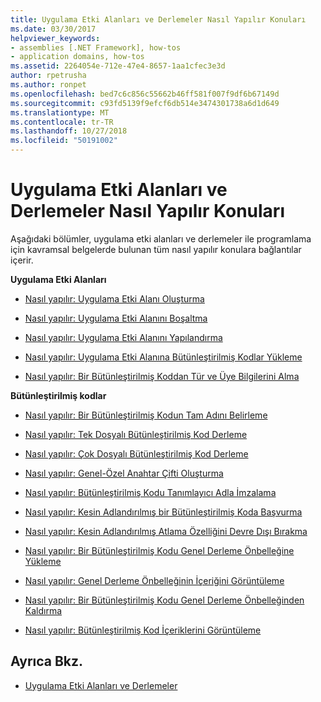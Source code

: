 ```yaml
---
title: Uygulama Etki Alanları ve Derlemeler Nasıl Yapılır Konuları
ms.date: 03/30/2017
helpviewer_keywords:
- assemblies [.NET Framework], how-tos
- application domains, how-tos
ms.assetid: 2264054e-712e-47e4-8657-1aa1cfec3e3d
author: rpetrusha
ms.author: ronpet
ms.openlocfilehash: bed7c6c856c55662b46ff581f007f9df6b67149d
ms.sourcegitcommit: c93fd5139f9efcf6db514e3474301738a6d1d649
ms.translationtype: MT
ms.contentlocale: tr-TR
ms.lasthandoff: 10/27/2018
ms.locfileid: "50191002"
---
```

# <a name="application-domains-and-assemblies-how-to-topics"></a>Uygulama Etki Alanları ve Derlemeler Nasıl Yapılır Konuları
Aşağıdaki bölümler, uygulama etki alanları ve derlemeler ile programlama için kavramsal belgelerde bulunan tüm nasıl yapılır konulara bağlantılar içerir.  
  
 **Uygulama Etki Alanları**  
  
-   [Nasıl yapılır: Uygulama Etki Alanı Oluşturma](../../../docs/framework/app-domains/how-to-create-an-application-domain.md)  
  
-   [Nasıl yapılır: Uygulama Etki Alanını Boşaltma](../../../docs/framework/app-domains/how-to-unload-an-application-domain.md)  
  
-   [Nasıl yapılır: Uygulama Etki Alanını Yapılandırma](../../../docs/framework/app-domains/how-to-configure-an-application-domain.md)  
  
-   [Nasıl yapılır: Uygulama Etki Alanına Bütünleştirilmiş Kodlar Yükleme](../../../docs/framework/app-domains/how-to-load-assemblies-into-an-application-domain.md)  
  
-   [Nasıl yapılır: Bir Bütünleştirilmiş Koddan Tür ve Üye Bilgilerini Alma](../../../docs/framework/app-domains/how-to-obtain-type-and-member-information-from-an-assembly.md)  
  
 **Bütünleştirilmiş kodlar**  
  
-   [Nasıl yapılır: Bir Bütünleştirilmiş Kodun Tam Adını Belirleme](../../../docs/framework/app-domains/how-to-determine-assembly-fully-qualified-name.md)  
  
-   [Nasıl yapılır: Tek Dosyalı Bütünleştirilmiş Kod Derleme](../../../docs/framework/app-domains/how-to-build-a-single-file-assembly.md)  
  
-   [Nasıl yapılır: Çok Dosyalı Bütünleştirilmiş Kod Derleme](../../../docs/framework/app-domains/how-to-build-a-multifile-assembly.md)  
  
-   [Nasıl yapılır: Genel-Özel Anahtar Çifti Oluşturma](../../../docs/framework/app-domains/how-to-create-a-public-private-key-pair.md)  
  
-   [Nasıl yapılır: Bütünleştirilmiş Kodu Tanımlayıcı Adla İmzalama](../../../docs/framework/app-domains/how-to-sign-an-assembly-with-a-strong-name.md)  
  
-   [Nasıl yapılır: Kesin Adlandırılmış bir Bütünleştirilmiş Koda Başvurma](../../../docs/framework/app-domains/how-to-reference-a-strong-named-assembly.md)  
  
-   [Nasıl yapılır: Kesin Adlandırılmış Atlama Özelliğini Devre Dışı Bırakma](../../../docs/framework/app-domains/how-to-disable-the-strong-name-bypass-feature.md)  
  
-   [Nasıl yapılır: Bir Bütünleştirilmiş Kodu Genel Derleme Önbelleğine Yükleme](../../../docs/framework/app-domains/how-to-install-an-assembly-into-the-gac.md)  
  
-   [Nasıl yapılır: Genel Derleme Önbelleğinin İçeriğini Görüntüleme](../../../docs/framework/app-domains/how-to-view-the-contents-of-the-gac.md)  
  
-   [Nasıl yapılır: Bir Bütünleştirilmiş Kodu Genel Derleme Önbelleğinden Kaldırma](../../../docs/framework/app-domains/how-to-remove-an-assembly-from-the-gac.md)  
  
-   [Nasıl yapılır: Bütünleştirilmiş Kod İçeriklerini Görüntüleme](../../../docs/framework/app-domains/how-to-view-assembly-contents.md)  
  
## <a name="see-also"></a>Ayrıca Bkz.  
- [Uygulama Etki Alanları ve Derlemeler](../../../docs/framework/app-domains/index.md)
